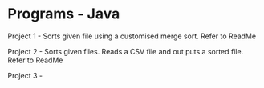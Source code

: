 # Programs - Java

Project 1 - Sorts given file using a customised merge sort. Refer to ReadMe

Project 2 - Sorts given files. Reads a CSV file and out puts a sorted file. Refer to ReadMe

Project 3 - 
